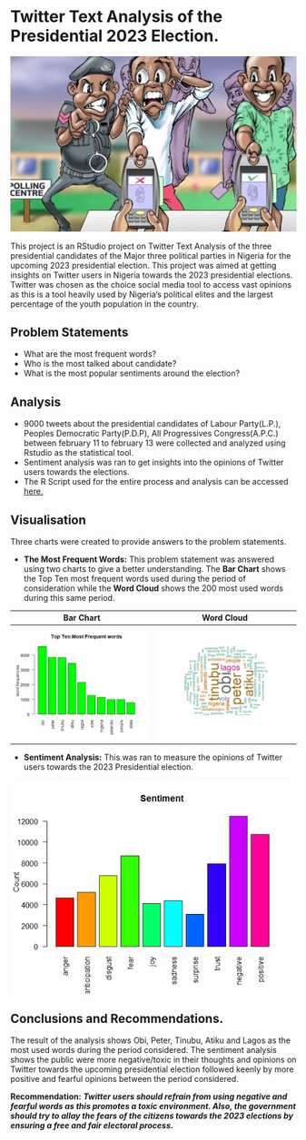 # Twitter Text Analysis of the Presidential 2023 Election.

![Nigeria Decides](Voters.jpg)

This project is an RStudio project on Twitter Text Analysis of the three presidential candidates of the Major  three political parties in Nigeria for the upcoming 2023 presidential election. This project was aimed at getting insights on Twitter users in Nigeria towards the 2023 presidential elections. Twitter was chosen as the choice social media tool to access vast opinions as this is a tool heavily used by Nigeria’s political elites and the largest percentage of the youth population in the country.

## Problem Statements
- What are the most frequent words?
- Who is the most talked about candidate?
- What is the most popular sentiments around the election?

## Analysis
- 9000 tweets about the presidential candidates of Labour Party(L.P.), Peoples Democratic Party(P.D.P), All Progressives Congress(A.P.C.) between february 11 to february 13 were collected and analyzed using Rstudio as the statistical tool.
- Sentiment analysis was ran to get insights into the opinions of Twitter users towards the elections.
- The R Script used for the entire process and analysis can be accessed [here.](https://github.com/DayoDak/Twitter-web-scrapping/blob/a35f547fa20d600d430466d11e7d89164cd3833a/Twitter%20scraping%20R%20Script)

## Visualisation
Three charts were created to provide answers to the problem statements.

- **The Most Frequent Words:** 
This problem statement was answered using two charts to give a better understanding. The **Bar Chart** shows the Top Ten most frequent words used during the period of consideration while the **Word Cloud** shows the 200 most used words during this same period.

| Bar Chart             | Word Cloud  |
:----------------------:|:--------------:
![Top Ten Most Frequent Words](Frequent_Word.jpeg) | ![Top 200 Most used words](Word_Cloud.jpeg)

- **Sentiment Analysis:** This was ran to measure the opinions of Twitter users towards the 2023 Presidential election.

![Sentiment Analysis Charts](sentiment_analysis.jpeg)

## Conclusions and Recommendations.
The result of the analysis shows Obi, Peter, Tinubu, Atiku and Lagos as the most used words during the period considered.
The sentiment analysis shows the public were more negative/toxic in their thoughts and opinions on Twitter towards the upcoming presidential election followed keenly by more positive and fearful opinions between the period considered.

**Recommendation:** **_Twitter users should refrain from using negative and fearful words as this promotes a toxic environment. Also, the government should try to allay the fears of the citizens towards the 2023 elections by ensuring a free and fair electoral process._**

